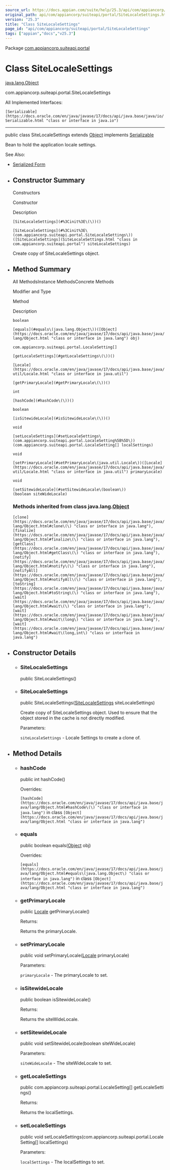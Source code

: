 ```yaml
---
source_url: https://docs.appian.com/suite/help/25.3/api/com/appiancorp/suiteapi/portal/SiteLocaleSettings.html
original_path: api/com/appiancorp/suiteapi/portal/SiteLocaleSettings.html
version: "25.3"
title: "Class SiteLocaleSettings"
page_id: "api/com/appiancorp/suiteapi/portal/SiteLocaleSettings"
tags: ["appian","docs","v25.3"]
---
```



Package [com.appiancorp.suiteapi.portal](package-summary.html)

# Class SiteLocaleSettings

[java.lang.Object](https://docs.oracle.com/en/java/javase/17/docs/api/java.base/java/lang/Object.html "class or interface in java.lang")

com.appiancorp.suiteapi.portal.SiteLocaleSettings

All Implemented Interfaces:

`[Serializable](https://docs.oracle.com/en/java/javase/17/docs/api/java.base/java/io/Serializable.html "class or interface in java.io")`

* * *

public class SiteLocaleSettings extends [Object](https://docs.oracle.com/en/java/javase/17/docs/api/java.base/java/lang/Object.html "class or interface in java.lang") implements [Serializable](https://docs.oracle.com/en/java/javase/17/docs/api/java.base/java/io/Serializable.html "class or interface in java.io")

Bean to hold the application locale settings.

See Also:

-   [Serialized Form](../../../../serialized-form.html#com.appiancorp.suiteapi.portal.SiteLocaleSettings)

-   ## Constructor Summary

    Constructors

    Constructor

    Description

    `[SiteLocaleSettings](#%3Cinit%3E\(\))()`

    `[SiteLocaleSettings](#%3Cinit%3E\(com.appiancorp.suiteapi.portal.SiteLocaleSettings\))([SiteLocaleSettings](SiteLocaleSettings.html "class in com.appiancorp.suiteapi.portal") siteLocaleSettings)`

    Create copy of SiteLocaleSettings object.

-   ## Method Summary

    All MethodsInstance MethodsConcrete Methods

    Modifier and Type

    Method

    Description

    `boolean`

    `[equals](#equals\(java.lang.Object\))([Object](https://docs.oracle.com/en/java/javase/17/docs/api/java.base/java/lang/Object.html "class or interface in java.lang") obj)`

    `com.appiancorp.suiteapi.portal.LocaleSetting[]`

    `[getLocaleSettings](#getLocaleSettings\(\))()`

    `[Locale](https://docs.oracle.com/en/java/javase/17/docs/api/java.base/java/util/Locale.html "class or interface in java.util")`

    `[getPrimaryLocale](#getPrimaryLocale\(\))()`

    `int`

    `[hashCode](#hashCode\(\))()`

    `boolean`

    `[isSitewideLocale](#isSitewideLocale\(\))()`

    `void`

    `[setLocaleSettings](#setLocaleSettings\(com.appiancorp.suiteapi.portal.LocaleSetting%5B%5D\))(com.appiancorp.suiteapi.portal.LocaleSetting[] localSettings)`

    `void`

    `[setPrimaryLocale](#setPrimaryLocale\(java.util.Locale\))([Locale](https://docs.oracle.com/en/java/javase/17/docs/api/java.base/java/util/Locale.html "class or interface in java.util") primaryLocale)`

    `void`

    `[setSitewideLocale](#setSitewideLocale\(boolean\))(boolean siteWideLocale)`

    ### Methods inherited from class java.lang.[Object](https://docs.oracle.com/en/java/javase/17/docs/api/java.base/java/lang/Object.html "class or interface in java.lang")

    `[clone](https://docs.oracle.com/en/java/javase/17/docs/api/java.base/java/lang/Object.html#clone\(\) "class or interface in java.lang"), [finalize](https://docs.oracle.com/en/java/javase/17/docs/api/java.base/java/lang/Object.html#finalize\(\) "class or interface in java.lang"), [getClass](https://docs.oracle.com/en/java/javase/17/docs/api/java.base/java/lang/Object.html#getClass\(\) "class or interface in java.lang"), [notify](https://docs.oracle.com/en/java/javase/17/docs/api/java.base/java/lang/Object.html#notify\(\) "class or interface in java.lang"), [notifyAll](https://docs.oracle.com/en/java/javase/17/docs/api/java.base/java/lang/Object.html#notifyAll\(\) "class or interface in java.lang"), [toString](https://docs.oracle.com/en/java/javase/17/docs/api/java.base/java/lang/Object.html#toString\(\) "class or interface in java.lang"), [wait](https://docs.oracle.com/en/java/javase/17/docs/api/java.base/java/lang/Object.html#wait\(\) "class or interface in java.lang"), [wait](https://docs.oracle.com/en/java/javase/17/docs/api/java.base/java/lang/Object.html#wait\(long\) "class or interface in java.lang"), [wait](https://docs.oracle.com/en/java/javase/17/docs/api/java.base/java/lang/Object.html#wait\(long,int\) "class or interface in java.lang")`

-   ## Constructor Details

    -   ### SiteLocaleSettings

        public SiteLocaleSettings()

    -   ### SiteLocaleSettings

        public SiteLocaleSettings([SiteLocaleSettings](SiteLocaleSettings.html "class in com.appiancorp.suiteapi.portal") siteLocaleSettings)

        Create copy of SiteLocaleSettings object. Used to ensure that the object stored in the cache is not directly modified.

        Parameters:

        `siteLocaleSettings` - Locale Settings to create a clone of.

-   ## Method Details

    -   ### hashCode

        public int hashCode()

        Overrides:

        `[hashCode](https://docs.oracle.com/en/java/javase/17/docs/api/java.base/java/lang/Object.html#hashCode\(\) "class or interface in java.lang")` in class `[Object](https://docs.oracle.com/en/java/javase/17/docs/api/java.base/java/lang/Object.html "class or interface in java.lang")`

    -   ### equals

        public boolean equals([Object](https://docs.oracle.com/en/java/javase/17/docs/api/java.base/java/lang/Object.html "class or interface in java.lang") obj)

        Overrides:

        `[equals](https://docs.oracle.com/en/java/javase/17/docs/api/java.base/java/lang/Object.html#equals\(java.lang.Object\) "class or interface in java.lang")` in class `[Object](https://docs.oracle.com/en/java/javase/17/docs/api/java.base/java/lang/Object.html "class or interface in java.lang")`

    -   ### getPrimaryLocale

        public [Locale](https://docs.oracle.com/en/java/javase/17/docs/api/java.base/java/util/Locale.html "class or interface in java.util") getPrimaryLocale()

        Returns:

        Returns the primaryLocale.

    -   ### setPrimaryLocale

        public void setPrimaryLocale([Locale](https://docs.oracle.com/en/java/javase/17/docs/api/java.base/java/util/Locale.html "class or interface in java.util") primaryLocale)

        Parameters:

        `primaryLocale` - The primaryLocale to set.

    -   ### isSitewideLocale

        public boolean isSitewideLocale()

        Returns:

        Returns the siteWideLocale.

    -   ### setSitewideLocale

        public void setSitewideLocale(boolean siteWideLocale)

        Parameters:

        `siteWideLocale` - The siteWideLocale to set.

    -   ### getLocaleSettings

        public com.appiancorp.suiteapi.portal.LocaleSetting\[\] getLocaleSettings()

        Returns:

        Returns the localSettings.

    -   ### setLocaleSettings

        public void setLocaleSettings(com.appiancorp.suiteapi.portal.LocaleSetting\[\] localSettings)

        Parameters:

        `localSettings` - The localSettings to set.